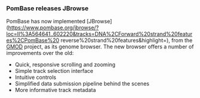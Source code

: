 ### PomBase releases JBrowse
<!-- newsfeed_thumbnail: browser.png -->

PomBase has now implemented [JBrowse](https://www.pombase.org/jbrowse/?loc=II%3A564641..602220&tracks=DNA%2CForward%20strand%20features%2CPomBase%20
reverse%20strand%20features&highlight=), 
from the [GMOD](http://gmod.org/wiki/Main_Page) project, as its genome
browser. The new browser offers a number of improvements over the old:

- Quick, responsive scrolling and zooming
- Simple track selection interface
- Intuitive controls
- Simplified data submission pipeline behind the scenes
- More informative track metadata
